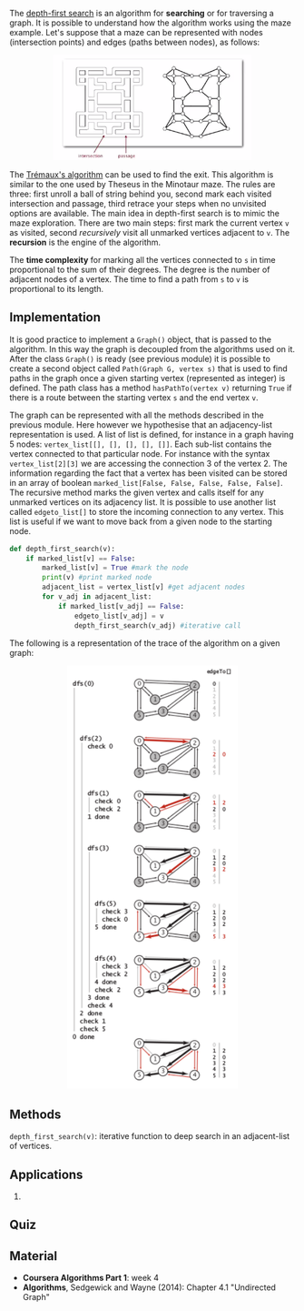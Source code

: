 
The [depth-first search](https://en.wikipedia.org/wiki/Depth-first_search) is an algorithm for **searching** or for traversing a graph. It is possible to understand how the algorithm works using the maze example. Let's suppose that a maze can be represented with nodes (intersection points) and edges (paths between nodes), as follows:

<p align="center">
<img src="./images/dfs_maze_definition.png" width="350">
</p>

The [Trémaux's algorithm](https://en.wikipedia.org/wiki/Maze_solving_algorithm) can be used to find the exit. This algorithm is similar to the one used by Theseus in the Minotaur maze. The rules are three: first unroll a ball of string behind you, second mark each visited intersection and passage, third retrace your steps when no unvisited options are available. The main idea in depth-first search is to mimic the maze exploration. There are two main steps: first mark the current vertex `v` as visited, second *recursively* visit all unmarked vertices adjacent to `v`. The **recursion** is the engine of the algorithm.

The **time complexity** for marking all the vertices connected to `s` in time proportional to the sum of their degrees. The degree is the number of adjacent nodes of a vertex. The time to find a path from `s` to `v` is proportional to its length.


Implementation
---------------

It is good practice to implement a `Graph()` object, that is passed to the algorithm. In this way the graph is decoupled from the algorithms  used on it. After the class `Graph()` is ready (see previous module) it is possible to create a second object called `Path(Graph G, vertex s)` that is used to find paths in the graph once a given starting vertex (represented as integer) is defined. The path class has a method `hasPathTo(vertex v)` returning `True` if there is a route between the starting vertex `s` and the end vertex `v`. 

The graph can be represented with all the methods described in the previous module. Here however we hypothesise that an adjacency-list representation is used. A list of list is defined, for instance in a graph having 5 nodes: `vertex_list[[], [], [], [], []]`. Each sub-list contains the vertex connected to that particular node. For instance with the syntax `vertex_list[2][3]` we are accessing the connection 3 of the vertex 2. The information regarding the fact that a vertex has been visited can be stored in an array of boolean `marked_list[False, False, False, False, False]`. The recursive method marks the given vertex and calls itself for any unmarked vertices on its adjacency list. It is possible to use another list called `edgeto_list[]` to store the incoming connection to any vertex. This list is useful if we want to move back from a given node to the starting node.

```Python
def depth_first_search(v):
    if marked_list[v] == False:
        marked_list[v] = True #mark the node
        print(v) #print marked node
        adjacent_list = vertex_list[v] #get adjacent nodes
        for v_adj in adjacent_list:
            if marked_list[v_adj] == False:
                edgeto_list[v_adj] = v
                depth_first_search(v_adj) #iterative call

```

The following is a representation of the trace of the algorithm on a given graph:

<p align="center">
<img src="./images/dfs_trace.png" width="300">
</p>

Methods
--------

`depth_first_search(v)`: iterative function to deep search in an adjacent-list of vertices.


Applications
------------

1. 

Quiz
-----




Material
--------
- **Coursera Algorithms Part 1**: week 4
- **Algorithms**, Sedgewick and Wayne (2014): Chapter 4.1 "Undirected Graph"
